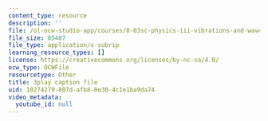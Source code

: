 ```yaml
---
content_type: resource
description: ''
file: /ol-ocw-studio-app/courses/8-03sc-physics-iii-vibrations-and-waves-fall-2016/10274279807dafb80e304c1e1ba9da74_VGAlyJ7e0IQ.srt
file_size: 85487
file_type: application/x-subrip
learning_resource_types: []
license: https://creativecommons.org/licenses/by-nc-sa/4.0/
ocw_type: OCWFile
resourcetype: Other
title: 3play caption file
uid: 10274279-807d-afb8-0e30-4c1e1ba9da74
video_metadata:
  youtube_id: null
---
```

